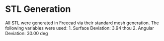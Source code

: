 # STL Generation
All STL were generated in Freecad via their standard mesh generation. The following variables were used:
	1. Surface Deviation: 3.94 thou
	2. Angular Deviation: 30.00 deg
